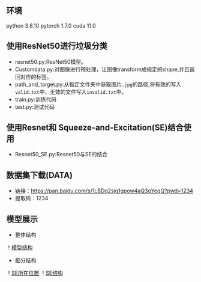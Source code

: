 ## 环境
python 3.8.10
pytorch 1.7.0
cuda 11.0

## 使用ResNet50进行垃圾分类
* resnet50.py:ResNet50模型。
* Customdata.py:对图像进行预处理，让图像transform成规定的shape,并且返回对应的标签。
* path_and_target.py:从指定文件夹中获取图片`.jpg`的路径,将有效的写入`valid.txt`中，无效的文件写入`invalid.txt`中。
* train.py:训练代码
* test.py:测试代码


## 使用Resnet和 Squeeze-and-Excitation(SE)结合使用
* Resnet50_SE.py:Resnet50与SE的结合

## 数据集下载(DATA)
* 链接：https://pan.baidu.com/s/1LBDq2sjg1gpow4aQ3qYeqQ?pwd=1234 
* 提取码：1234
## 模型展示
* 整体结构

！[模型结构](https://raw.githubusercontent.com/labixiaowang/ResNet50/master/Resnet50_SE.png)

* 细分结构

！[SE所在位置](https://raw.githubusercontent.com/labixiaowang/ResNet50/master/Resnet50_SE%20_2.png)
！[SE结构](https://raw.githubusercontent.com/labixiaowang/ResNet50/master/Resnet50_SE_3.png)
  
